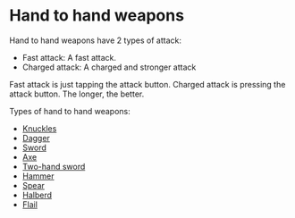# Hand to hand weapons

Hand to hand weapons have 2 types of attack:

- Fast attack: A fast attack.
- Charged attack: A charged and stronger attack

Fast attack is just tapping the attack button.
Charged attack is pressing the attack button. The longer, the better.

Types of hand to hand weapons:

- [Knuckles](./knuckles.md)
- [Dagger](./dagger.md)
- [Sword](./sword.md)
- [Axe](./axe.md)
- [Two-hand sword](two-hand-weapon.md)
- [Hammer](./hammer.md)
- [Spear](./spear.md)
- [Halberd](./halberd.md)
- [Flail](./flail.md    )